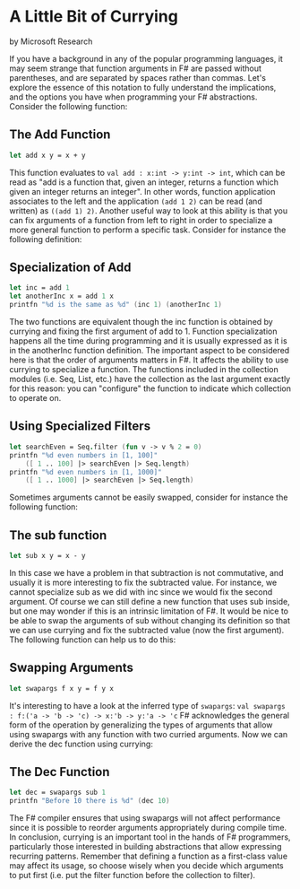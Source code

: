 # A Little Bit of Currying
by Microsoft Research

If you have a background in any of the popular programming languages, it may seem strange that function arguments in F# are passed without parentheses, and are separated by spaces rather than commas. Let's explore the essence of this notation to fully understand the implications, and the options you have when programming your F# abstractions. Consider the following function:

## The Add Function
```fsharp
let add x y = x + y
```

This function evaluates to `val add : x:int -> y:int -> int`, which can be read as "add is a function that, given an integer, returns a function which given an integer returns an integer". In other words, function application associates to the left and the application `(add 1 2)` can be read (and written) as `((add 1) 2)`. Another useful way to look at this ability is that you can fix arguments of a function from left to right in order to specialize a more general function to perform a specific task. Consider for instance the following definition:

## Specialization of Add
```fsharp
let inc = add 1
let anotherInc x = add 1 x
printfn "%d is the same as %d" (inc 1) (anotherInc 1)
```

The two functions are equivalent though the inc function is obtained by currying and fixing the first argument of add to 1. Function specialization happens all the time during programming and it is usually expressed as it is in the anotherInc function definition.
The important aspect to be considered here is that the order of arguments matters in F#. It affects the ability to use currying to specialize a function. The functions included in the collection modules (i.e. Seq, List, etc.) have the collection as the last argument exactly for this reason: you can "configure" the function to indicate which collection to operate on.

## Using Specialized Filters
```fsharp
let searchEven = Seq.filter (fun v -> v % 2 = 0)
printfn "%d even numbers in [1, 100]" 
    ([ 1 .. 100] |> searchEven |> Seq.length)
printfn "%d even numbers in [1, 1000]" 
    ([ 1 .. 1000] |> searchEven |> Seq.length)
```

Sometimes arguments cannot be easily swapped, consider for instance the following function:

## The sub function
```fsharp
let sub x y = x - y
```

In this case we have a problem in that subtraction is not commutative, and usually it is more interesting to fix the subtracted value. For instance, we cannot specialize sub as we did with inc since we would fix the second argument. Of course we can still define a new function that uses sub inside, but one may wonder if this is an intrinsic limitation of F#.
It would be nice to be able to swap the arguments of sub without changing its definition so that we can use currying and fix the subtracted value (now the first argument). The following function can help us to do this:

## Swapping Arguments
```fsharp
let swapargs f x y = f y x
```

It's interesting to have a look at the inferred type of `swapargs`: 
`val swapargs : f:('a -> 'b -> 'c) -> x:'b -> y:'a -> 'c` 
F# acknowledges the general form of the operation by generalizing the types of arguments that allow using swapargs with any function with two curried arguments. Now we can derive the dec function using currying:

## The Dec Function
```fsharp
let dec = swapargs sub 1
printfn "Before 10 there is %d" (dec 10)
```

The F# compiler ensures that using swapargs will not affect performance since it is possible to reorder arguments appropriately during compile time.
In conclusion, currying is an important tool in the hands of F# programmers, particularly those interested in building abstractions that allow expressing recurring patterns. Remember that defining a function as a first-class value may affect its usage, so choose wisely when you decide which arguments to put first (i.e. put the filter function before the collection to filter).